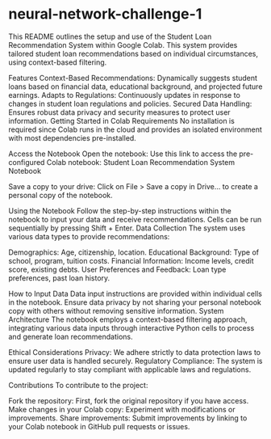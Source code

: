 # neural-network-challenge-1



This README outlines the setup and use of the Student Loan Recommendation System within Google Colab. This system provides tailored student loan recommendations based on individual circumstances, using context-based filtering.

Features
Context-Based Recommendations: Dynamically suggests student loans based on financial data, educational background, and projected future earnings.
Adapts to Regulations: Continuously updates in response to changes in student loan regulations and policies.
Secured Data Handling: Ensures robust data privacy and security measures to protect user information.
Getting Started in Colab
Requirements
No installation is required since Colab runs in the cloud and provides an isolated environment with most dependencies pre-installed.

Access the Notebook
Open the notebook: Use this link to access the pre-configured Colab notebook: Student Loan Recommendation System Notebook

Save a copy to your drive: Click on File > Save a copy in Drive… to create a personal copy of the notebook.

Using the Notebook
Follow the step-by-step instructions within the notebook to input your data and receive recommendations.
Cells can be run sequentially by pressing Shift + Enter.
Data Collection
The system uses various data types to provide recommendations:

Demographics: Age, citizenship, location.
Educational Background: Type of school, program, tuition costs.
Financial Information: Income levels, credit score, existing debts.
User Preferences and Feedback: Loan type preferences, past loan history.

How to Input Data
Data input instructions are provided within individual cells in the notebook.
Ensure data privacy by not sharing your personal notebook copy with others without removing sensitive information.
System Architecture
The notebook employs a context-based filtering approach, integrating various data inputs through interactive Python cells to process and generate loan recommendations.

Ethical Considerations
Privacy: We adhere strictly to data protection laws to ensure user data is handled securely.
Regulatory Compliance: The system is updated regularly to stay compliant with applicable laws and regulations.

Contributions
To contribute to the project:

Fork the repository: First, fork the original repository if you have access.
Make changes in your Colab copy: Experiment with modifications or improvements.
Share improvements: Submit improvements by linking to your Colab notebook in GitHub pull requests or issues.
